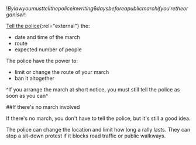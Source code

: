 $!By law you must tell the police in writing 6 days before a public march if you're the organiser$!

[Tell the police](http://www.police.uk/?view=force_sites "Find a police force"){:rel="external"} the:

- date and time of the march
- route
- expected number of people

The police have the power to:

- limit or change the route of your march
- ban it altogether

^If you arrange the march at short notice, you must still tell the police as soon as you can^

##If there's no march involved

If there's no march, you don't have to tell the police, but it's still a good idea. 

The police can change the location and limit how long a rally lasts. They can stop a sit-down protest if it blocks road traffic or public walkways.
